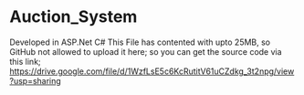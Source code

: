 # Auction_System
Developed in ASP.Net C#
This File has contented with upto 25MB, so GitHub not allowed to upload it here; so you can get the source code via this link;
https://drive.google.com/file/d/1WzfLsE5c6KcRutitV61uCZdkg_3t2npg/view?usp=sharing
